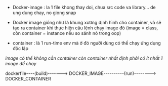 - Docker-image : la 1 file khong thay doi, chua src code va library... de ung dung chay, no giong snap

- Docker image giống như là khung xương định hình cho container, và sẽ tạo ra container khi thực hiện câu lệnh chạy image đó (image = class, còn container = instance nếu so sánh nó trong oop)

- container : là 1 run-time env mà ở đó người dùng có thể chạy ứng dụng độc lập

*image có thể không cần container còn container nhất định phải có ít nhất 1 image để chạy*


dockerfile----(build)-------> DOCKER_IMAGE----------(run)--------> DOCKER_CONTAINER